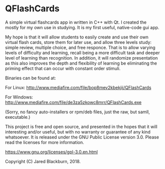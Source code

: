 # QFlashCards

A simple virtual flashcards app in written in C++ with Qt. I created the mostly for my own use 
in studying.  It is my first useful, native-code gui app.

My hope is that it will allow students to easily create and use their own virtual flash cards,
store them for later use, and allow three levels study: simple review, multiple choice, and 
free responce.  That is to allow varying levels of difficulty and learning, recall being a 
more difficult task and deeper level of learning than recognition.  In addition, it will randomize 
presentation as this also improves the depth and flexibility of learning be eliminating the 
priming effect that can occur with constant order stimuli.

Binaries can be found at:

For Linux: http://www.mediafire.com/file/bop8mev2kbekjii/QFlashCards
  
For Windows: http://www.mediafire.com/file/de3za5zkowc8mrr/QFlashCards.exe

(Sorry, no fancy auto-installers or rpm/deb files, just the raw, but samll, executable.)

This project is free and open source, and presented in the hopes that it will interesting and/or 
useful, but with no warranty or guarantee of any kind whatsoever.  It is released under the 
GNU Public License version 3.0.  Please read the licenses for more information.

https://www.gnu.org/licenses/gpl-3.0.en.html

Copyright (C) Jared Blackburn, 2018.


